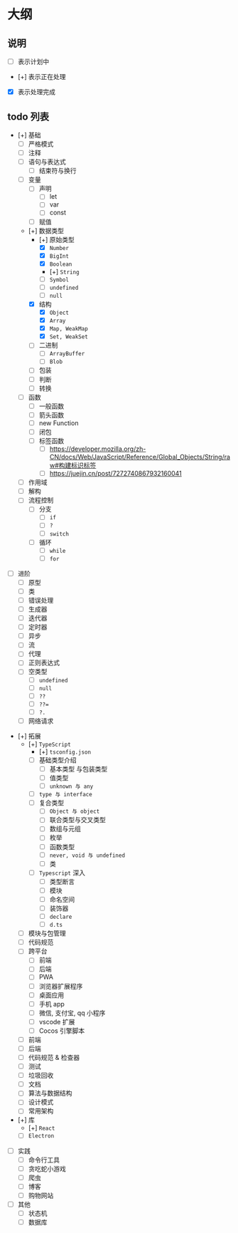 # 大纲
## 说明
- [ ] 表示计划中  
- [+] 表示正在处理
- [x] 表示处理完成  

## todo 列表
- [+] 基础
  - [ ] 严格模式
  - [ ] 注释
  - [ ] 语句与表达式
    - [ ] 结束符与换行
  - [ ] 变量
    - [ ] 声明
      - [ ] let
      - [ ] var
      - [ ] const
    - [ ] 赋值
  - [+] 数据类型
    - [+] 原始类型
      - [x] `Number`
      - [x] `BigInt`
      - [x] `Boolean`
      - [+] `String`
      - [ ] `Symbol`
      - [ ] `undefined`
      - [ ] `null`
    - [x] 结构
      - [x] `Object`
      - [x] `Array`
      - [x] `Map, WeakMap`
      - [x] `Set, WeakSet`
    - [ ] 二进制
      - [ ] `ArrayBuffer`
      - [ ] `Blob`
    - [ ] 包装
    - [ ] 判断
    - [ ] 转换
  - [ ] 函数
    - [ ] 一般函数
    - [ ] 箭头函数
    - [ ] new Function
    - [ ] 闭包
    - [ ] 标签函数
      - [ ] https://developer.mozilla.org/zh-CN/docs/Web/JavaScript/Reference/Global_Objects/String/raw#构建标识标签
      - [ ] https://juejin.cn/post/7272740867932160041
  - [ ] 作用域
  - [ ] 解构
  - [ ] 流程控制
    - [ ] 分支
      - [ ] `if`
      - [ ] `?`
      - [ ] `switch`
    - [ ] 循环
      - [ ] `while`
      - [ ] `for`
- [ ] 进阶
  - [ ] 原型
  - [ ] 类
  - [ ] 错误处理
  - [ ] 生成器
  - [ ] 迭代器
  - [ ] 定时器
  - [ ] 异步
  - [ ] 流
  - [ ] 代理
  - [ ] 正则表达式
  - [ ] 空类型
    - [ ] `undefined`
    - [ ] `null`
    - [ ] `??`
    - [ ] `??=`
    - [ ] `?.`
  - [ ] 网络请求
- [+] 拓展
  - [+] `TypeScript`
    - [+] `tsconfig.json`
    - [ ] 基础类型介绍
      - [ ] 基本类型 与包装类型
      - [ ] 值类型
      - [ ] `unknown 与 any`
    - [ ] `type 与 interface`
    - [ ] 复合类型
      - [ ] `Object 与 object`
      - [ ] 联合类型与交叉类型
      - [ ] 数组与元组
      - [ ] 枚举
      - [ ] 函数类型
      - [ ] `never, void 与 undefined`
      - [ ] 类
    - [ ] `Typescript` 深入
      - [ ] 类型断言
      - [ ] 模块
      - [ ] 命名空间
      - [ ] 装饰器
      - [ ] `declare`
      - [ ] `d.ts`
  - [ ] 模块与包管理
  - [ ] 代码规范
  - [ ] 跨平台
    - [ ] 前端
    - [ ] 后端
    - [ ] PWA
    - [ ] 浏览器扩展程序
    - [ ] 桌面应用
    - [ ] 手机 app
    - [ ] 微信, 支付宝, qq 小程序
    - [ ] vscode 扩展
    - [ ] Cocos 引擎脚本
  - [ ] 前端
  - [ ] 后端
  - [ ] 代码规范 & 检查器
  - [ ] 测试
  - [ ] 垃圾回收
  - [ ] 文档
  - [ ] 算法与数据结构
  - [ ] 设计模式
  - [ ] 常用架构
- [+] 库
  - [+] `React`
  - [ ] `Electron`
- [ ] 实践
  - [ ] 命令行工具
  - [ ] 贪吃蛇小游戏
  - [ ] 爬虫
  - [ ] 博客
  - [ ] 购物网站
- [ ] 其他
  - [ ] 状态机
  - [ ] 数据库
